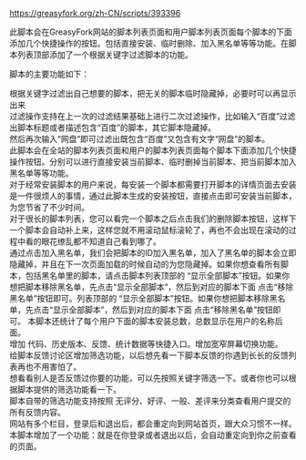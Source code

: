 https://greasyfork.org/zh-CN/scripts/393396

此脚本会在GreasyFork网站的脚本列表页面和用户脚本列表页面每个脚本的下面添加几个快捷操作的按钮。包括直接安装、临时删除、加入黑名单等等功能。在脚本列表顶部添加了一个根据关键字过滤脚本的功能。

脚本的主要功能如下：

根据关键字过滤出自己想要的脚本，把无关的脚本临时隐藏掉，必要时可以再显示出来<br>
过滤操作支持在上一次的过滤结果基础上进行二次过滤操作，比如输入“百度”过滤出脚本标题或者描述包含“百度”的脚本，其它脚本隐藏掉。<br>
然后再次输入“网盘”即可过滤出既包含“百度”又包含有文字“网盘”的脚本。<br>
此脚本会在全站的脚本列表页面和用户的脚本列表页面每个脚本下面添加几个快捷操作按钮。分别可以进行直接安装当前脚本、临时删掉当前脚本、把当前脚本加入黑名单等等功能。<br>
对于经常安装脚本的用户来说，每安装一个脚本都需要打开脚本的详情页面去安装是一件很烦人的事情，通过此脚本生成的安装按钮，直接点击即可安装当前脚本，为您节省了不少时间。<br>
对于很长的脚本列表，您可以看完一个脚本之后点击我们的删除脚本按钮，这样下一个脚本会自动补上来，这样您就不用滚动鼠标滚轮了，再也不会出现在滚动的过程中看的眼花缭乱都不知道自己看到哪了。<br>
通过点击加入黑名单，我们会把脚本的ID加入黑名单，加入了黑名单的脚本会立即隐藏掉，并且在下一次页面加载的时候自动的为您隐藏掉。如果你想查看所有脚本，包括黑名单里的脚本，请点击脚本列表顶部的 “显示全部脚本”按钮。如果你想把脚本移除黑名单，先点击“显示全部脚本”，然后到对应的脚本下面 点击“移除黑名单”按钮即可。列表顶部的 “显示全部脚本”按钮。如果你想把脚本移除黑名单，先点击“显示全部脚本”，然后到对应的脚本下面 点击“移除黑名单”按钮即可。
本脚本还统计了每个用户下面的脚本安装总数，总数显示在用户的名称后面。<br>
增加 代码、历史版本、反馈、统计数据等快捷入口。增加宽窄屏幕切换功能。<br>
给脚本反馈讨论区增加筛选功能，以后想先看一下脚本反馈的你遇到长长的反馈列表再也不用害怕了。<br>
想看看别人是否反馈过你要的功能，可以先按照关键字筛选一下。或者你也可以根据脚本提供的筛选功能看一下。<br>
脚本自带的筛选功能支持按照 无评分、好评、一般、差评来分类查看用户提交的所有反馈内容。<br>
网站有多个栏目，登录后和退出后，都会重定向到网站首页，跟大众习惯不一样。本脚本增加了一个功能：就是在你登录或者退出以后，会自动重定向到你之前查看的页面。
